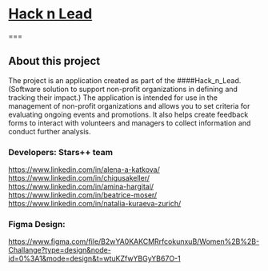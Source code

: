# [Hack n Lead](https://womenplusplus.ch/hacknlead)

===

## About this project

The project is an application created as part of the ####Hack_n_Lead. (Software solution to support non-profit organizations in defining and tracking their impact.)
The application is intended for use in the management of non-profit organizations and allows you to set criteria for evaluating ongoing events and promotions. It also helps create feedback forms to interact with volunteers and managers to collect information and conduct further analysis.

### Developers: Stars++ team
https://www.linkedin.com/in/alena-a-katkova/
https://www.linkedin.com/in/chigusakeller/
https://www.linkedin.com/in/amina-hargitai/
https://www.linkedin.com/in/beatrice-moser/
https://www.linkedin.com/in/natalia-kuraeva-zurich/


### Figma Design: 
https://www.figma.com/file/B2wYA0KAKCMRrfcokunxuB/Women%2B%2B-Challange?type=design&node-id=0%3A1&mode=design&t=wtuKZfwYBGyYB67O-1


